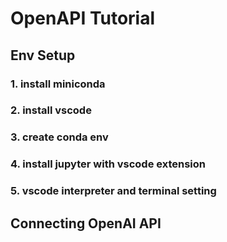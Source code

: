 # OpenAPI Tutorial

## Env Setup
### 1. install miniconda

### 2. install vscode

### 3. create conda env

### 4. install jupyter with vscode extension

### 5. vscode interpreter and terminal setting

## Connecting OpenAI API
